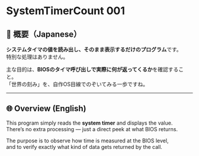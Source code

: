 # SystemTimerCount 001

## 🗾 概要（Japanese）

**システムタイマの値を読み出し、そのまま表示するだけのプログラム**です。  
特別な処理はありません。

主な目的は、**BIOSのタイマ呼び出しで実際に何が返ってくるか**を確認すること。  
「世界の刻み」を、自作OS目線でのぞいてみる一歩ですね。

---

## 🌐 Overview (English)

This program simply reads the **system timer** and displays the value.  
There’s no extra processing — just a direct peek at what BIOS returns.

The purpose is to observe how time is measured at the BIOS level,  
and to verify exactly what kind of data gets returned by the call.


